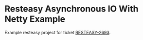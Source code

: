 # Resteasy Asynchronous IO With Netty Example
Example resteasy project for ticket [RESTEASY-2693](https://issues.redhat.com/browse/RESTEASY-2693).

